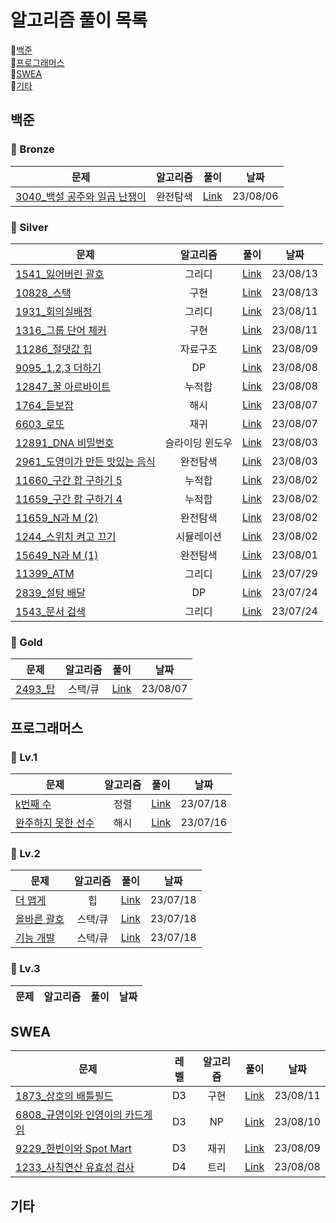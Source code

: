 # 알고리즘 풀이 목록
:closed_book:[백준](#백준)   
:green_book:[프로그래머스](#프로그래머스)   
:blue_book:[SWEA](#swea)   
:orange_book:[기타](#기타)


## 백준
### :mag_right: Bronze
문제|알고리즘|풀이|날짜
---|:---:|:---:|:---:
[3040_백설 공주와 일곱 난쟁이](https://www.acmicpc.net/problem/3040)|완전탐색|[Link](https://github.com/hitobi1014/algorithm/tree/dc55853c315b19ad02ad85c0670805fd9a7ba430/%EB%B0%B1%EC%A4%80/Bronze/3040.%E2%80%85%EB%B0%B1%EC%84%A4%E2%80%85%EA%B3%B5%EC%A3%BC%EC%99%80%E2%80%85%EC%9D%BC%EA%B3%B1%E2%80%85%EB%82%9C%EC%9F%81%EC%9D%B4)|23/08/06


### :mag_right: Silver
문제|알고리즘|풀이|날짜
---|:---:|:---:|:---:
[1541_잃어버린 괄호](https://www.acmicpc.net/problem/1541)|그리디|[Link](https://github.com/hitobi1014/algorithm/tree/857643616e2ac24ac9b1883ffd11b26c33935ef5/%EB%B0%B1%EC%A4%80/Silver/1541.%E2%80%85%EC%9E%83%EC%96%B4%EB%B2%84%EB%A6%B0%E2%80%85%EA%B4%84%ED%98%B8)|23/08/13
[10828_스택](https://www.acmicpc.net/problem/10828)|구현|[Link](https://github.com/hitobi1014/algorithm/tree/36d427ec80cbc025ace38eb7371e422b10d6f264/%EB%B0%B1%EC%A4%80/Silver/10828.%E2%80%85%EC%8A%A4%ED%83%9D)|23/08/13
[1931_회의실배정](https://www.acmicpc.net/problem/1931)|그리디|[Link](https://github.com/hitobi1014/algorithm/blob/19f13deadb38413d6ebdb01b2147a433083a8f0a/%EB%B0%B1%EC%A4%80/Silver/1931.%E2%80%85%ED%9A%8C%EC%9D%98%EC%8B%A4%E2%80%85%EB%B0%B0%EC%A0%95/README.md)|23/08/11
[1316_그룹 단어 체커](https://www.acmicpc.net/problem/1316)|구현|[Link](https://github.com/hitobi1014/algorithm/tree/dc8bc1f75e2cd9480ca23349eee7769bf0b2840e/%EB%B0%B1%EC%A4%80/Silver/1316.%E2%80%85%EA%B7%B8%EB%A3%B9%E2%80%85%EB%8B%A8%EC%96%B4%E2%80%85%EC%B2%B4%EC%BB%A4)|23/08/11
[11286_절댓값 힙](https://www.acmicpc.net/problem/11286)|자료구조|[Link](https://github.com/hitobi1014/algorithm/tree/90137ab036ce9240b36ad49d5ce157bc2f5d311d/%EB%B0%B1%EC%A4%80/Silver/11286.%E2%80%85%EC%A0%88%EB%8C%93%EA%B0%92%E2%80%85%ED%9E%99)|23/08/09
[9095_1,2,3 더하기](https://www.acmicpc.net/problem/9095)|DP|[Link](https://github.com/hitobi1014/algorithm/tree/3a981cab77c5a9b03bd60babb41d7b3ab9087217/%EB%B0%B1%EC%A4%80/Silver/9095.%E2%80%851%EF%BC%8C%E2%80%852%EF%BC%8C%E2%80%853%E2%80%85%EB%8D%94%ED%95%98%EA%B8%B0)|23/08/08
[12847_꿀 아르바이트](https://www.acmicpc.net/problem/12847)|누적합|[Link](https://github.com/hitobi1014/algorithm/tree/be7a18639a3cc4c4fd4d44d0b93baa850f4509e7/%EB%B0%B1%EC%A4%80/Silver/1764.%E2%80%85%EB%93%A3%EB%B3%B4%EC%9E%A1)|23/08/08
[1764_듣보잡](https://www.acmicpc.net/problem/1764)|해시|[Link](https://github.com/hitobi1014/algorithm/tree/be7a18639a3cc4c4fd4d44d0b93baa850f4509e7/%EB%B0%B1%EC%A4%80/Silver/1764.%E2%80%85%EB%93%A3%EB%B3%B4%EC%9E%A1)|23/08/07
[6603_로또](https://www.acmicpc.net/problem/6603)|재귀|[Link](https://github.com/hitobi1014/algorithm/tree/6c7441e0fff978b59b9409029b2df35dbc2f9b04/%EB%B0%B1%EC%A4%80/Silver/6603.%E2%80%85%EB%A1%9C%EB%98%90)|23/08/07
[12891_DNA 비밀번호](https://www.acmicpc.net/problem/12891)|슬라이딩 윈도우|[Link](https://github.com/hitobi1014/algorithm/tree/ab707971042ae1353df6d909396e55f4f1bfa9ab/%EB%B0%B1%EC%A4%80/Silver/12891.%E2%80%85DNA%E2%80%85%EB%B9%84%EB%B0%80%EB%B2%88%ED%98%B8)|23/08/03
[2961_도영이가 만든 맛있는 음식](https://www.acmicpc.net/problem/2961)|완전탐색|[Link](https://github.com/hitobi1014/algorithm/tree/88866e1aed92895507e2b4098d2920ded1a49b5b/%EB%B0%B1%EC%A4%80/Silver/2961.%E2%80%85%EB%8F%84%EC%98%81%EC%9D%B4%EA%B0%80%E2%80%85%EB%A7%8C%EB%93%A0%E2%80%85%EB%A7%9B%EC%9E%88%EB%8A%94%E2%80%85%EC%9D%8C%EC%8B%9D)|23/08/03
[11660_구간 합 구하기 5](https://www.acmicpc.net/problem/11660)|누적합|[Link](https://github.com/hitobi1014/algorithm/tree/920c3e327904ddef7d44542b5a72a7d5d9e1961f/%EB%B0%B1%EC%A4%80/Silver/11660.%E2%80%85%EA%B5%AC%EA%B0%84%E2%80%85%ED%95%A9%E2%80%85%EA%B5%AC%ED%95%98%EA%B8%B0%E2%80%855)|23/08/02
[11659_구간 합 구하기 4](https://www.acmicpc.net/problem/11659)|누적합|[Link](https://github.com/hitobi1014/algorithm/tree/master/%EB%B0%B1%EC%A4%80/Silver/11659.%E2%80%85%EA%B5%AC%EA%B0%84%E2%80%85%ED%95%A9%E2%80%85%EA%B5%AC%ED%95%98%EA%B8%B0%E2%80%854)|23/08/02
[11659_N과 M (2)](https://www.acmicpc.net/problem/11659)|완전탐색|[Link](https://github.com/hitobi1014/algorithm/tree/master/%EB%B0%B1%EC%A4%80/Silver/15650.%E2%80%85N%EA%B3%BC%E2%80%85M%E2%80%85%EF%BC%882%EF%BC%89)|23/08/02
[1244_스위치 켜고 끄기](https://www.acmicpc.net/problem/1244)|시뮬레이션|[Link](https://github.com/hitobi1014/algorithm/tree/master/%EB%B0%B1%EC%A4%80/Silver/1244.%E2%80%85%EC%8A%A4%EC%9C%84%EC%B9%98%E2%80%85%EC%BC%9C%EA%B3%A0%E2%80%85%EB%81%84%EA%B8%B0)|23/08/02
[15649_N과 M (1)](https://www.acmicpc.net/problem/15649)|완전탐색|[Link](https://github.com/hitobi1014/algorithm/tree/master/%EB%B0%B1%EC%A4%80/Silver/15649.%E2%80%85N%EA%B3%BC%E2%80%85M%E2%80%85%EF%BC%881%EF%BC%89)|23/08/01
[11399_ATM](https://www.acmicpc.net/problem/11399)|그리디|[Link](https://github.com/hitobi1014/algorithm/blob/master/%EB%B0%B1%EC%A4%80/Silver/11399.%E2%80%85ATM/ATM.java)|23/07/29
[2839_설탕 배달](https://www.acmicpc.net/problem/2839)|DP|[Link](https://github.com/hitobi1014/algorithm/tree/master/%EB%B0%B1%EC%A4%80/Silver/2839.%E2%80%85%EC%84%A4%ED%83%95%E2%80%85%EB%B0%B0%EB%8B%AC)|23/07/24
[1543_문서 검색](https://www.acmicpc.net/problem/1543)|그리디|[Link](https://github.com/hitobi1014/algorithm/tree/master/%EB%B0%B1%EC%A4%80/Silver/1543.%E2%80%85%EB%AC%B8%EC%84%9C%E2%80%85%EA%B2%80%EC%83%89)|23/07/24


### :mag_right: Gold
문제|알고리즘|풀이|날짜
---|:---:|:---:|:---:
[2493_탑](https://www.acmicpc.net/problem/2493)|스택/큐|[Link](https://github.com/hitobi1014/algorithm/tree/d8a43f1f1dcfa346cd2d78392ee6e52e84603c85/%EB%B0%B1%EC%A4%80/Gold/2493.%E2%80%85%ED%83%91)|23/08/07

## 프로그래머스
### :mag_right: Lv.1
문제|알고리즘|풀이|날짜
---|:---:|:---:|:---:
[k번째 수](https://school.programmers.co.kr/learn/courses/30/lessons/42748)|정렬|[Link](https://github.com/hitobi1014/algorithm/tree/main/%ED%94%84%EB%A1%9C%EA%B7%B8%EB%9E%98%EB%A8%B8%EC%8A%A4/lv1/42748.%E2%80%85K%EB%B2%88%EC%A7%B8%EC%88%98)|23/07/18
[완주하지 못한 선수](https://school.programmers.co.kr/learn/courses/30/lessons/42576)|해시|[Link](https://github.com/hitobi1014/algorithm/tree/main/%ED%94%84%EB%A1%9C%EA%B7%B8%EB%9E%98%EB%A8%B8%EC%8A%A4/lv1/42576.%E2%80%85%EC%99%84%EC%A3%BC%ED%95%98%EC%A7%80%E2%80%85%EB%AA%BB%ED%95%9C%E2%80%85%EC%84%A0%EC%88%98)|23/07/16


### :mag_right: Lv.2
문제|알고리즘|풀이|날짜
---|:---:|:---:|:---:
[더 맵게](https://school.programmers.co.kr/learn/courses/30/lessons/42626?language=java)|힙|[Link](https://github.com/hitobi1014/algorithm/tree/main/%ED%94%84%EB%A1%9C%EA%B7%B8%EB%9E%98%EB%A8%B8%EC%8A%A4/lv2/42626.%E2%80%85%EB%8D%94%E2%80%85%EB%A7%B5%EA%B2%8C)|23/07/18
[올바른 괄호](https://school.programmers.co.kr/learn/courses/30/lessons/12909)|스택/큐|[Link](https://github.com/hitobi1014/algorithm/tree/main/%ED%94%84%EB%A1%9C%EA%B7%B8%EB%9E%98%EB%A8%B8%EC%8A%A4/lv2/12909.%E2%80%85%EC%98%AC%EB%B0%94%EB%A5%B8%E2%80%85%EA%B4%84%ED%98%B8)|23/07/18
[기능 개발](https://school.programmers.co.kr/learn/courses/30/lessons/42586)|스택/큐|[Link](https://github.com/hitobi1014/algorithm/tree/main/%ED%94%84%EB%A1%9C%EA%B7%B8%EB%9E%98%EB%A8%B8%EC%8A%A4/lv2/42586.%E2%80%85%EA%B8%B0%EB%8A%A5%EA%B0%9C%EB%B0%9C)|23/07/18

### :mag_right: Lv.3
문제|알고리즘|풀이|날짜
---|:---:|:---:|:---:

## SWEA
문제|레벨|알고리즘|풀이|날짜
---|:---:|:---:|:---:|:---:
[1873_상호의 배틀필드](https://swexpertacademy.com/main/code/problem/problemDetail.do?contestProbId=AV5LyE7KD2ADFAXc)|D3|구현|[Link](https://github.com/hitobi1014/algorithm/blob/6c7fe977818152d995f977474e3fed408c26c937/SWEA/D3/1873.%E2%80%85%EC%83%81%ED%98%B8%EC%9D%98%E2%80%85%EB%B0%B0%ED%8B%80%ED%95%84%EB%93%9C/%EC%83%81%ED%98%B8%EC%9D%98%E2%80%85%EB%B0%B0%ED%8B%80%ED%95%84%EB%93%9C.java)|23/08/11
[6808_규영이와 인영이의 카드게임](https://swexpertacademy.com/main/code/problem/problemDetail.do?contestProbId=AWgv9va6HnkDFAW0&categoryId=AWgv9va6HnkDFAW0&categoryType=CODE&problemTitle=6808&orderBy=FIRST_REG_DATETIME&selectCodeLang=ALL&select-1=&pageSize=10&pageIndex=1)|D3|NP|[Link](https://github.com/hitobi1014/algorithm/blob/4b1f73cbe7f75a5c8e2b77a18a3818c191245129/SWEA/D3/6808.%E2%80%85%EA%B7%9C%EC%98%81%EC%9D%B4%EC%99%80%E2%80%85%EC%9D%B8%EC%98%81%EC%9D%B4%EC%9D%98%E2%80%85%EC%B9%B4%EB%93%9C%EA%B2%8C%EC%9E%84/%EA%B7%9C%EC%98%81%EC%9D%B4%EC%99%80%E2%80%85%EC%9D%B8%EC%98%81%EC%9D%B4%EC%9D%98%E2%80%85%EC%B9%B4%EB%93%9C%EA%B2%8C%EC%9E%84.java)|23/08/10
[9229_한빈이와 Spot Mart](https://swexpertacademy.com/main/code/problem/problemDetail.do?contestProbId=AW8Wj7cqbY0DFAXN)|D3|재귀|[Link](https://github.com/hitobi1014/algorithm/blob/91319c6d4592f582af33be9989cb9cb562760851/SWEA/D3/9229.%20%ED%95%9C%EB%B9%88%EC%9D%B4%EC%99%80%20Spot%20Mart/S9229_%ED%95%9C%EB%B9%88%EC%9D%B4%EC%99%80_SpotMart.java)|23/08/09
[1233_사칙연산 유효성 검사](https://swexpertacademy.com/main/code/problem/problemDetail.do?contestProbId=AV141176AIwCFAYD)|D4|트리|[Link](https://github.com/hitobi1014/algorithm/tree/853987ef4683ee7bf038cbe2808aad84a1952235/SWEA/D4/1233.%E2%80%85%EF%BC%BBS%EF%BC%8FW%E2%80%85%EB%AC%B8%EC%A0%9C%ED%95%B4%EA%B2%B0%E2%80%85%EA%B8%B0%EB%B3%B8%EF%BC%BD%E2%80%859%EC%9D%BC%EC%B0%A8%E2%80%85%EF%BC%8D%E2%80%85%EC%82%AC%EC%B9%99%EC%97%B0%EC%82%B0%E2%80%85%EC%9C%A0%ED%9A%A8%EC%84%B1%E2%80%85%EA%B2%80%EC%82%AC)|23/08/08


## 기타
